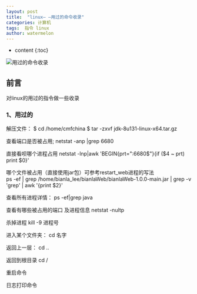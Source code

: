 ```yaml
---
layout: post
title:  "linux— —用过的命令收录"
categories: 计算机
tags:  指令 linux
author: watermelon
---
```

* content
{:toc}

![用过的命令收录](https://wx1.sinaimg.cn/mw1024/005xB1vLly1fyk7ahersaj30k00b9wg6.jpg)
## 前言
对linux的用过的指令做一些收录



### 1、用过的
 解压文件：
$ cd  /home/cmfchina
$ tar  -zxvf  jdk-8u131-linux-x64.tar.gz
 
 
 查看端口是否被占用;
 netstat -anp |grep 6680
 
直接看呗哪个进程占用
netstat -lnp|awk 'BEGIN{prt=":6680$"}{if ($4 ~ prt) print $0}'
	
哪个文件被占用（直接使用jar包）可参考restart_web进程的写法  
ps -ef | grep /home/bianla_lee/bianlaWeb/bianlaWeb-1.0.0-main.jar   | grep -v 'grep' | awk '{print $2}'
	
 
 查看所有进程详情：
 ps -ef|grep java
 
 查看有哪些被占用的端口 及进程信息
 netstat -nultp
 
 杀掉进程
 kill -9 进程号
 
 进入某个文件夹：
 cd 名字
 
 返回上一层：
 cd ..
 
 返回到根目录
 cd /

 重启命令
 
 日志打印命令